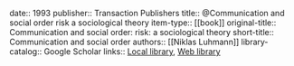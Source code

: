 date:: 1993
publisher:: Transaction Publishers
title:: @Communication and social order risk a sociological theory
item-type:: [[book]]
original-title:: Communication and social order: risk: a sociological theory
short-title:: Communication and social order
authors:: [[Niklas Luhmann]]
library-catalog:: Google Scholar
links:: [Local library](zotero://select/library/items/VAWFVMDR), [Web library](https://www.zotero.org/users/6520516/items/VAWFVMDR)
